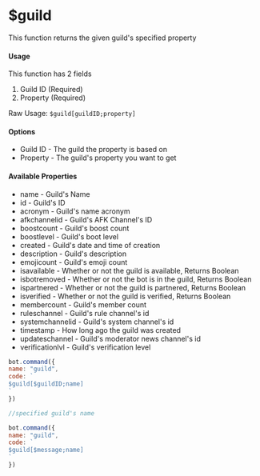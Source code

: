 # $guild

This function returns the given guild's specified property

#### Usage

This function has 2 fields

1. Guild ID \(Required\)
2. Property \(Required\)

Raw Usage: `$guild[guildID;property]`

####  Options

* Guild ID - The guild the property is based on
* Property - The guild's property you want to get

#### Available Properties

* name - Guild's Name 
* id - Guild's ID
* acronym - Guild's name acronym
* afkchannelid - Guild's AFK Channel's ID
* boostcount - Guild's boost count
* boostlevel - Guild's boot level
* created - Guild's date and time of creation
* description - Guild's description
* emojicount - Guild's emoji count
* isavailable - Whether or not the guild is available, Returns Boolean
* isbotremoved - Whether or not the bot is in the guild, Returns Boolean
* ispartnered - Whether or not the guild is partnered, Returns Boolean
* isverified - Whether or not the guild is verified, Returns Boolean
* membercount - Guild's member count
* ruleschannel - Guild's rule channel's id
* systemchannelid - Guild's system channel's id
* timestamp - How long ago  the guild was created
* updateschannel - Guild's moderator news channel's id
* verificationlvl - Guild's verification level

```javascript
bot.command({
name: "guild",
code: `
$guild[$guildID;name]
`
})

//specified guild's name

bot.command({
name: "guild",
code: `
$guild[$message;name]
`
})
```

